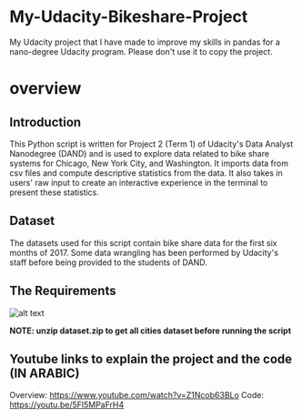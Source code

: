 # My-Udacity-Bikeshare-Project
My Udacity project that I have made to improve my skills in pandas for a nano-degree Udacity program. Please don't use it to copy the project. 
# overview

## Introduction
This Python script is written for Project 2 (Term 1) of Udacity's Data Analyst Nanodegree (DAND) and is used to explore data related to bike share systems for Chicago, New York City, and Washington. It imports data from csv files and compute descriptive statistics from the data. It also takes in users' raw input to create an interactive experience in the terminal to present these statistics.

## Dataset
The datasets used for this script contain bike share data for the first six months of 2017. Some data wrangling has been performed by Udacity's staff before being provided to the students of DAND. 
## The Requirements
![alt text](https://raw.githubusercontent.com/NidalShater/My-Udacity-Bikeshare-Project/master/req.jpg)


__NOTE: unzip dataset.zip to get all cities dataset before running the script__

## Youtube links to explain the project and the code __(IN ARABIC)__
Overview: https://www.youtube.com/watch?v=Z1Ncob63BLo
Code: https://youtu.be/5Fl5MPaFrH4
